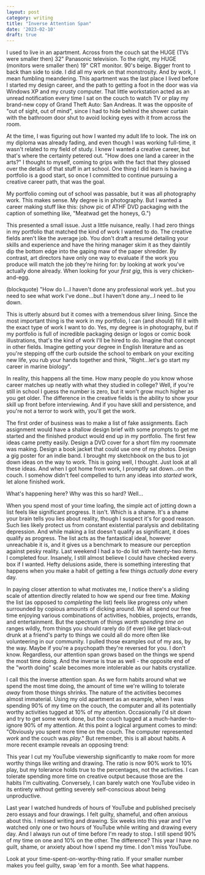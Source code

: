 ```yaml
---
layout: post
category: writing
title: "Inverse Attention Span"
date: '2023-02-10'
draft: true
---
```


I used to live in an apartment. Across from the couch sat the HUGE (TVs were smaller then) 32" Panasonic television. To the right, my HUGE (monitors were smaller then) 19" CRT monitor. 90's beige. Bigger front to back than side to side. I did all my work on that monstrosity. And by work, I mean fumbling meandering. This apartment was the last place I lived before I started my design career, and the path to getting a foot in the door was via Windows XP and my crusty computer. That little workstation acted as an unread notification every time I sat on the couch to watch TV or play my brand-new copy of Grand Theft Auto: San Andreas. It was the opposite of "out of sight, out of mind", since I had to hide behind the shower curtain with the bathroom door shut to avoid locking eyes with it from across the room.

At the time, I was figuring out how I wanted my adult life to look. The ink on my diploma was already fading, and even though I was working full-time, it wasn't related to my field of study. I knew I wanted a creative career, but that's where the certainty petered out. "How does one land a career in the arts?" I thought to myself, coming to grips with the fact that they glossed over the details of that stuff in art school. One thing I did learn is having a portfolio is a good start, so once I committed to continue pursuing a creative career path, that was the goal. 

My portfolio coming out of school was passable, but it was all photography work. This makes sense. My degree is in photography. But I wanted a career making stuff like this: (show pic of ATHF DVD packaging with the caption of something like, "Meatwad get the honeys, G.")

This presented a small issue. Just a little nuisance, really. I had zero things in my portfolio that matched the kind of work I wanted to do. The creative fields aren't like the average job. You don't draft a resumé detailing your skills and experience and have the hiring manager skim it as they daintily dip the bottom edge into the gaping maw of the paper shredder. By contrast, art directors have only one way to evaluate if the work you produce will match the job they're hiring for: by looking at work you've actually done already. When looking for your _first gig_, this is very chicken-and-egg. 

(blockquote) "How do I...I haven't done any professional work yet...but you need to see what work I've done...but I haven't done any...I need to lie down.

This is utterly absurd but it comes with a tremendous silver lining. Since the most important thing is the work in my portfolio, I can (and should) fill it with the exact type of work I want to do. Yes, my degree is in photography, but if my portfolio is full of incredible packaging design or logos or comic book illustrations, that's the kind of work I'll be hired to do. Imagine that concept in other fields. Imagine getting your degree in English literature and as you're stepping off the curb outside the school to embark on your exciting new life, you rub your hands together and think, "Right...let's go start my career in marine biology".

In reality, this happens all the time. How many people do you know whose career matches up neatly with what they studied in college? Well, if you're still in school I guess the number is zero, but it won't grow much higher as you get older. The difference in the creative fields is the ability to show your skill up front before interviewing. And if you have skill and persistence, and you're not a terror to work with, you'll get the work.

The first order of business was to make a list of fake assignments. Each assignment would have a shallow design brief with some prompts to get me started and the finished product would end up in my portfolio. The first few ideas came pretty easily. Design a DVD cover for a short film my roommate was making. Design a book jacket that could use one of my photos. Design a gig poster for an indie band. I brought my sketchbook on the bus to jot down ideas on the way to work. This is going well, I thought. Just look at all these ideas. And when I got home from work, I promptly sat down...on the couch. I somehow didn't feel compelled to turn any ideas into _started_ work, let alone finished work.

What's happening here? Why was this so hard? Well...

When you spend most of your time loafing, the simple act of jotting down a list feels like significant progress. It isn't. Which is a shame. It's a shame your brain tells you lies about reality, though I suspect it's for good reason. Such lies likely protect us from constant existential paralysis and debilitating depression. And while making a list doesn't qualify as significant, it does qualify as progress. The list acts as the fantastical ideal, however unreachable it is, and it gives us a benchmark to measure our perception against pesky reality. Last weekend I had a to-do list with twenty-two items. I completed four. Insanely, I still almost believe I could have checked every box if I wanted. Hefty delusions aside, there is something interesting that happens when you make a habit of getting a few things _actually done_ every day.

In paying closer attention to what motivates me, I notice there's a sliding scale of attention directly related to how we spend our free time. _Making_ the list (as opposed to _completing_ the list) feels like progress only when surrounded by copious amounts of dicking around. We all spend our free time enjoying various combinations of activities, hobbies, projects, errands, and entertainment. But the spectrum of things _worth spending time on_ ranges wildly, from things you should rarely do (if ever) like get black-out drunk at a friend's party to things we could all do more often like volunteering in our community. I pulled those examples out of my ass, by the way. Maybe if you're a psychopath they're reversed for you. I don't know. Regardless, our attention span grows based on the things we spend the most time doing. And the inverse is true as well - the opposite end of the "worth doing" scale becomes more intolerable as our habits crystallize.

I call this the inverse attention span. As we form habits around what we spend the most time doing, the amount of time we're willing to tolerate _away_ from those things shrinks. The nature of the activities becomes almost immaterial. Using my old apartment as an example, when I was spending 90% of my time on the couch, the computer and all its potentially worthy activities tugged at 10% of my attention. Occasionally I'd sit down and try to get some work done, but the couch tugged at a much-harder-to-ignore 90% of my attention. At this point a logical argument comes to mind: "Obviously you spent more time on the couch. The computer represented _work_ and the couch was _play_." But remember, this is all about habits. A more recent example reveals an opposing trend:

This year I cut my YouTube viewership significantly to make room for more worthy things like writing and drawing. The ratio is now 90% work to 10% play, but my tolerance holds true to the percentages, not the activities. I can tolerate spending more time on creative output because those are the habits I'm cultivating. Conversely, I can barely watch one YouTube video in its entirety without getting severely self-conscious about being unproductive. 

Last year I watched hundreds of hours of YouTube and published precisely zero essays and four drawings. I felt guilty, shameful, and often anxious about this. I missed writing and drawing. Six weeks into this year and I've watched only one or two hours of YouTube while writing and drawing every day. And I always run out of time before I'm ready to stop. I still spend 90% of my time on one and 10% on the other. The difference? This year I have no guilt, shame, or anxiety about how I spend my time. I don't miss YouTube.

Look at your time-spent-on-worthy-thing ratio. If your smaller number makes you feel guilty, swap 'em for a month. See what happens.